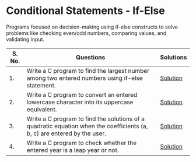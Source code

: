 # Conditional Statements - If-Else

Programs focused on decision-making using if-else constructs to solve problems like checking even/odd numbers, comparing values, and validating input.

| S. No. | Questions | Solutions |
|---|---|---|
| 1. | Write a C program to find the largest number among two entered numbers using if-else statement. | [Solution]() |
| 2. | Write a C program to convert an entered lowercase character into its uppercase equivalent. | [Solution]() |
| 3. | Write a C program to find the solutions of a quadratic equation when the coefficients (a, b, c) are entered by the user. | [Solution]() |
| 4. | Write a C program to check whether the entered year is a leap year or not. | [Solution]() |
